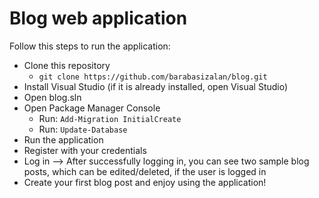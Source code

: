 # Blog web application
Follow this steps to run the application:
  - Clone this repository
    - ``` git clone https://github.com/barabasizalan/blog.git ```
  - Install Visual Studio (if it is already installed, open Visual Studio)
  - Open blog.sln
  - Open Package Manager Console
    - Run: ``` Add-Migration InitialCreate ```
    - Run: ``` Update-Database ```
  - Run the application
  - Register with your credentials
  - Log in --> After successfully logging in, you can see two sample blog posts, which can be edited/deleted, if the user is logged in
  - Create your first blog post and enjoy using the application!
